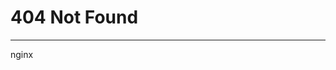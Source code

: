 404 Not Found
=============

------------------------------------------------------------------------

nginx
